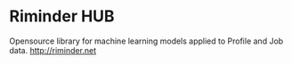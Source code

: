 # Riminder HUB
Opensource library for machine learning models applied to Profile and Job data. http://riminder.net
